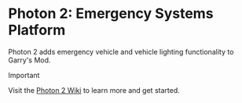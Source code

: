 # Photon 2: Emergency Systems Platform
Photon 2 adds emergency vehicle and vehicle lighting functionality to Garry's Mod.

> [!IMPORTANT] 
> Visit the [Photon 2 Wiki](https://photon.lighting/docs) to learn more and get started.
